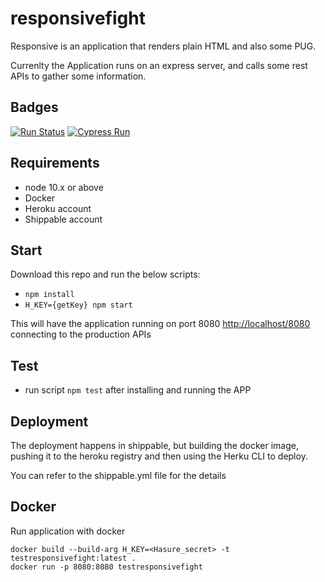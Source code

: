 # responsivefight

Responsive is an application that renders plain HTML and also some PUG.

Currenlty the Application runs on an express server, and calls some rest APIs to gather some information.

## Badges
[![Run Status](https://api.shippable.com/projects/5e83cded63e1b90007e8ad3e/badge?branch=master)](https://app.shippable.com/github/ale-sanchez-g/responsivefight/dashboard/insights) [![Cypress Run](https://img.shields.io/badge/cypress-dashboard-brightgreen.svg)]()

## Requirements

- node 10.x or above
- Docker
- Heroku account
- Shippable account

## Start

Download this repo and run the below scripts:

- `npm install`
- `H_KEY={getKey} npm start`

This will have the application running on port 8080 <http://localhost/8080> connecting to the production APIs

## Test

- run script `npm test` after installing and running the APP

## Deployment

The deployment happens in shippable, but building the docker image, pushing it to the heroku registry and then using the Herku CLI to deploy.

You can refer to the shippable.yml file for the details

## Docker

Run application with docker

```
docker build --build-arg H_KEY=<Hasure_secret> -t testresponsivefight:latest .
docker run -p 8080:8080 testresponsivefight
```